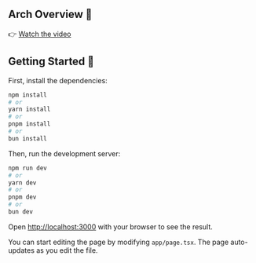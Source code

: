 ## Arch Overview 🧐

👉 [Watch the video](https://youtu.be/IT-3CVXCESg)

## Getting Started 🚀

First, install the dependencies:

```bash
npm install
# or
yarn install
# or
pnpm install
# or
bun install
```

Then, run the development server:
```bash
npm run dev
# or
yarn dev
# or
pnpm dev
# or
bun dev
```

Open [http://localhost:3000](http://localhost:3000) with your browser to see the result.

You can start editing the page by modifying `app/page.tsx`. The page auto-updates as you edit the file.


